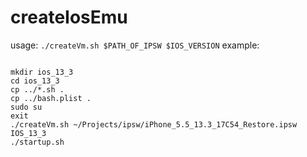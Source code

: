 # createIosEmu
usage:
```./createVm.sh $PATH_OF_IPSW $IOS_VERSION```
example:

<pre><code>
mkdir ios_13_3
cd ios_13_3
cp ../*.sh .
cp ../bash.plist .
sudo su
exit
./createVm.sh ~/Projects/ipsw/iPhone_5.5_13.3_17C54_Restore.ipsw IOS_13_3
./startup.sh
</code></pre>